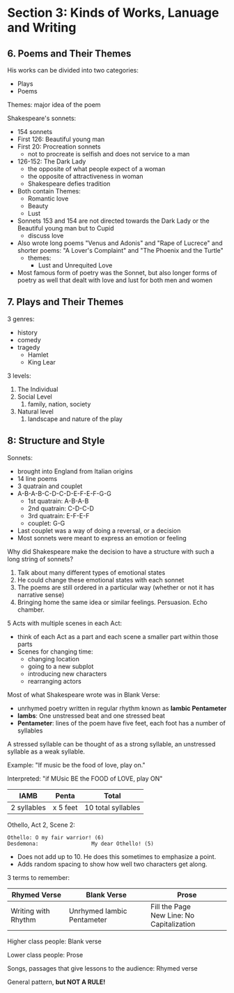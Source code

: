 # Section 3: Kinds of Works, Lanuage and Writing

## 6. Poems and Their Themes

His works can be divided into two categories:

- Plays
- Poems

Themes: major idea of the poem

Shakespeare's sonnets:

- 154 sonnets
- First 126: Beautiful young man
- First 20: Procreation sonnets
  - not to procreate is selfish and does not service to a man
- 126-152: The Dark Lady
  - the opposite of what people expect of a woman
  - the opposite of attractiveness in woman
  - Shakespeare defies tradition
- Both contain Themes:
  - Romantic love
  - Beauty
  - Lust
- Sonnets 153 and 154 are not directed towards the Dark Lady or the Beautiful young man but to Cupid
  - discuss love
- Also wrote long poems "Venus and Adonis" and "Rape of Lucrece" and shorter poems: "A Lover's Complaint" and "The Phoenix and the Turtle"
  - themes:
    - Lust and Unrequited Love
- Most famous form of poetry was the Sonnet, but also longer forms of poetry as well that dealt with love and lust for both men and women

## 7. Plays and Their Themes

3 genres:

- history
- comedy
- tragedy
  - Hamlet
  - King Lear

3 levels:

1. The Individual
2. Social Level
   1. family, nation, society
3. Natural level
   1. landscape and nature of the play

## 8: Structure and Style

Sonnets:

- brought into England from Italian origins
- 14 line poems
- 3 quatrain and couplet
- A-B-A-B-C-D-C-D-E-F-E-F-G-G
  - 1st quatrain: A-B-A-B
  - 2nd quatrain: C-D-C-D
  - 3rd quatrain: E-F-E-F
  - couplet: G-G
- Last couplet was a way of doing a reversal, or a decision
- Most sonnets were meant to express an emotion or feeling

Why did Shakespeare make the decision to have a structure with such a long string of sonnets?

1. Talk about many different types of emotional states
2. He could change these emotional states with each sonnet
3. The poems are still ordered in a particular way (whether or not it has narrative sense)
4. Bringing home the same idea or similar feelings. Persuasion. Echo chamber.

5 Acts with multiple scenes in each Act:

- think of each Act as a part and each scene a smaller part within those parts
- Scenes for changing time:
  - changing location
  - going to a new subplot
  - introducing new characters
  - rearranging actors

Most of what Shakespeare wrote was in Blank Verse:

- unrhymed poetry written in regular rhythm known as **Iambic Pentameter**
- **Iambs**: One unstressed beat and one stressed beat
- **Pentameter**: lines of the poem have five feet, each foot has a number of syllables

A stressed syllable can be thought of as a strong syllable, an unstressed syllable as a weak syllable.

Example: "If music be the food of love, play on."

Interpreted: "if MUsic BE the FOOD of LOVE, play ON"

| IAMB        | Penta    | Total              |
| ----------- | -------- | ------------------ |
| 2 syllables | x 5 feet | 10 total syllables |

Othello, Act 2, Scene 2:

```
Othello: O my fair warrior! (6)
Desdemona:                 My dear Othello! (5)
```

- Does not add up to 10. He does this sometimes to emphasize a point.
- Adds random spacing to show how well two characters get along.

3 terms to remember: 

| Rhymed Verse        | Blank Verse                | Prose                                          |
| ------------------- | -------------------------- | ---------------------------------------------- |
| Writing with Rhythm | Unrhymed Iambic Pentameter | Fill the Page<br />New Line: No Capitalization |

Higher class people: Blank verse

Lower class people: Prose

Songs, passages that give lessons to the audience: Rhymed verse

General pattern, **but NOT A RULE!**



